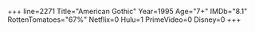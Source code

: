 +++
line=2271
Title="American Gothic"
Year=1995
Age="7+"
IMDb="8.1"
RottenTomatoes="67%"
Netflix=0
Hulu=1
PrimeVideo=0
Disney=0
+++

